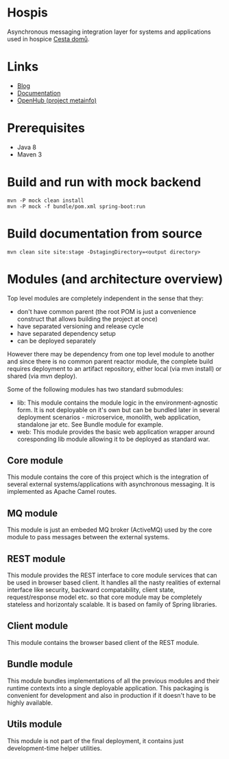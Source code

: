 # Hospis

Asynchronous messaging integration layer for systems and applications used in hospice [Cesta domů](http://cestadomu.cz).

# Links

* [Blog](http://hospisdev.tumblr.com/)
* [Documentation](http://www.googledrive.com/host/0B1pxZj5GslL_fjlKZS1icHk4YzQxMXFIRExpazAxNlFvWmFNRklIT01nV0U3RXNMSzlXOXc/index.html)
* [OpenHub (project metainfo)](https://www.openhub.net/p/hospis)

# Prerequisites

* Java 8
* Maven 3

# Build and run with mock backend

    mvn -P mock clean install
    mvn -P mock -f bundle/pom.xml spring-boot:run

# Build documentation from source

    mvn clean site site:stage -DstagingDirectory=<output directory>

# Modules (and architecture overview)

Top level modules are completely independent in the sense that they:

* don't have common parent (the root POM is just a convenience construct that allows building the project at once)
* have separated versioning and release cycle
* have separated dependency setup
* can be deployed separately

However there may be dependency from one top level module to another and since there is no common parent reactor module, the complete build requires deployment to an artifact repository, either local (via mvn install) or shared (via mvn deploy).

Some of the following modules has two standard submodules:
* lib: This module contains the module logic in the environment-agnostic form. It is not deployable on it's own but can be bundled later in several deployment scenarios - microservice, monolith, web application, standalone jar etc. See Bundle module for example.
* web: This module provides the basic web application wrapper around coresponding lib module allowing it to be deployed as standard war.

## Core module
This module contains the core of this project which is the integration of several external systems/applications with asynchronous messaging. It is implemented as Apache Camel routes.

## MQ module
This module is just an embeded MQ broker (ActiveMQ) used by the core module to pass messages between the external systems. 

## REST module
This module provides the REST interface to core module services that can be used in browser based client. It handles all the nasty realities of external interface like security, backward compatability, client state, request/response model etc. so that core module may be completely stateless and horizontaly scalable. It is based on family of Spring libraries.

## Client module
This module contains the browser based client of the REST module.

## Bundle module
This module bundles implementations of all the previous modules and their runtime contexts into a single deployable application. This packaging is convenient for development and also in production if it doesn't have to be highly available.

## Utils module
This module is not part of the final deployment, it contains just development-time helper utilities.
